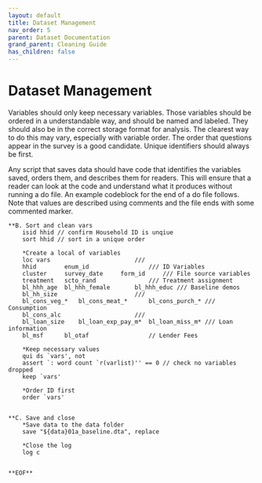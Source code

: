 ```yaml
---
layout: default
title: Dataset Management
nav_order: 5
parent: Dataset Documentation
grand_parent: Cleaning Guide
has_children: false
---
```


# Dataset Management
Variables should only keep necessary variables. Those variables should be ordered in a understandable way, and should be named and labeled. They should also be in the correct storage format for analysis. The clearest way to do this may vary, especially with variable order. The order that questions appear in the survey is a good candidate. Unique identifiers should always be first.

Any script that saves data should have code that identifies the variables saved, orders them, and describes them for readers. This will ensure that a reader can look at the code and understand what it produces without running a do file. An example codeblock for the end of a do file follows. Note that values are described using comments and the file ends with some commented marker.
```
**B. Sort and clean vars
	isid hhid // confirm Household ID is unqiue
	sort hhid // sort in a unique order

	*Create a local of variables
	loc vars						///
	hhid		enum_id					/// ID Variables
	cluster		survey_date		form_id		/// File source variables
	treatment	scto_rand				/// Treatment assignment 
	bl_hhh_age	bl_hhh_female		bl_hhh_educ	/// Baseline demos
	bl_hh_size						/// 
	bl_cons_veg_*	bl_cons_meat_*		bl_cons_purch_*	/// Consumption
	bl_cons_alc						/// 
	bl_loan_size	bl_loan_exp_pay_m*	bl_loan_miss_m*	/// Loan information
	bl_msf		bl_otaf					// Lender Fees

	*Keep necessary values
	qui ds `vars', not
	assert `: word count `r(varlist)'' == 0 // check no variables dropped
	keep `vars'

	*Order ID first
	order `vars'


**C. Save and close
	*Save data to the data folder
	save "${data}01a_baseline.dta", replace

	*Close the log
	log c


**EOF**  
  
```
